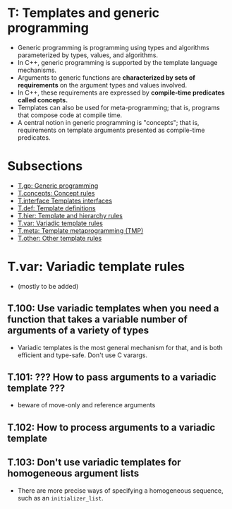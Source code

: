 # T: Templates and generic programming

- Generic programming is programming using types and algorithms parameterized by types, values, and algorithms.
- In C++, generic programming is supported by the template language mechanisms.
- Arguments to generic functions are **characterized by sets of requirements** on the argument types and values involved.
- In C++, these requirements are expressed by **compile-time predicates called concepts.**
- Templates can also be used for meta-programming; that is, programs that compose code at compile time.
- A central notion in generic programming is "concepts"; that is, requirements on template arguments presented as compile-time predicates.

# Subsections
- [T.gp: Generic programming](T.gp.md)
- [T.concepts: Concept rules](T.concept.md)
- [T.interface Templates interfaces](T.interface.md)
- [T.def: Template definitions](T.def.md)
- [T.hier: Template and hierarchy rules](T.hire.md)
- [T.var: Variadic template rules](#tvar-variadic-template-rules)
- [T.meta: Template metaprogramming (TMP)](T.meta.md)
- [T.other: Other template rules](T.other.md)

# T.var: Variadic template rules
- (mostly to be added)

## T.100: Use variadic templates when you need a function that takes a variable number of arguments of a variety of types
- Variadic templates is the most general mechanism for that, and is both efficient and type-safe. Don't use C varargs.

## T.101: ??? How to pass arguments to a variadic template ???
- beware of move-only and reference arguments

## T.102: How to process arguments to a variadic template

## T.103: Don't use variadic templates for homogeneous argument lists
- There are more precise ways of specifying a homogeneous sequence, such as an `initializer_list`.